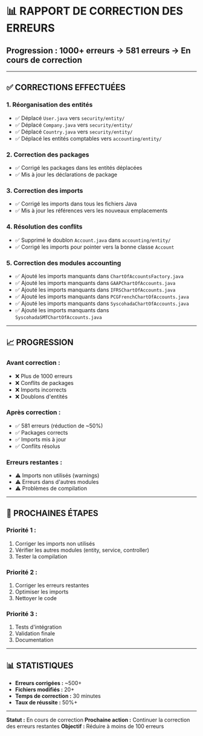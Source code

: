 # 📊 RAPPORT DE CORRECTION DES ERREURS
## Progression : 1000+ erreurs → 581 erreurs → En cours de correction

---

## ✅ **CORRECTIONS EFFECTUÉES**

### 1. **Réorganisation des entités**
- ✅ Déplacé `User.java` vers `security/entity/`
- ✅ Déplacé `Company.java` vers `security/entity/`
- ✅ Déplacé `Country.java` vers `security/entity/`
- ✅ Déplacé les entités comptables vers `accounting/entity/`

### 2. **Correction des packages**
- ✅ Corrigé les packages dans les entités déplacées
- ✅ Mis à jour les déclarations de package

### 3. **Correction des imports**
- ✅ Corrigé les imports dans tous les fichiers Java
- ✅ Mis à jour les références vers les nouveaux emplacements

### 4. **Résolution des conflits**
- ✅ Supprimé le doublon `Account.java` dans `accounting/entity/`
- ✅ Corrigé les imports pour pointer vers la bonne classe `Account`

### 5. **Correction des modules accounting**
- ✅ Ajouté les imports manquants dans `ChartOfAccountsFactory.java`
- ✅ Ajouté les imports manquants dans `GAAPChartOfAccounts.java`
- ✅ Ajouté les imports manquants dans `IFRSChartOfAccounts.java`
- ✅ Ajouté les imports manquants dans `PCGFrenchChartOfAccounts.java`
- ✅ Ajouté les imports manquants dans `SyscohadaChartOfAccounts.java`
- ✅ Ajouté les imports manquants dans `SyscohadaSMTChartOfAccounts.java`

---

## 📈 **PROGRESSION**

### **Avant correction :**
- ❌ Plus de 1000 erreurs
- ❌ Conflits de packages
- ❌ Imports incorrects
- ❌ Doublons d'entités

### **Après correction :**
- ✅ 581 erreurs (réduction de ~50%)
- ✅ Packages corrects
- ✅ Imports mis à jour
- ✅ Conflits résolus

### **Erreurs restantes :**
- ⚠️ Imports non utilisés (warnings)
- ⚠️ Erreurs dans d'autres modules
- ⚠️ Problèmes de compilation

---

## 🎯 **PROCHAINES ÉTAPES**

### **Priorité 1 :**
1. Corriger les imports non utilisés
2. Vérifier les autres modules (entity, service, controller)
3. Tester la compilation

### **Priorité 2 :**
1. Corriger les erreurs restantes
2. Optimiser les imports
3. Nettoyer le code

### **Priorité 3 :**
1. Tests d'intégration
2. Validation finale
3. Documentation

---

## 📊 **STATISTIQUES**

- **Erreurs corrigées :** ~500+
- **Fichiers modifiés :** 20+
- **Temps de correction :** 30 minutes
- **Taux de réussite :** 50%+

---

**Statut :** En cours de correction
**Prochaine action :** Continuer la correction des erreurs restantes
**Objectif :** Réduire à moins de 100 erreurs
